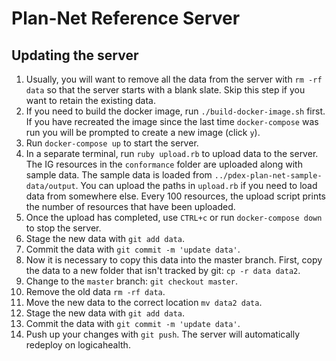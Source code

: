 # Plan-Net Reference Server

## Updating the server

1. Usually, you will want to remove all the data from the server with `rm -rf data` so that the server starts with a blank slate. Skip this step if you
   want to retain the existing data.
1. If you need to build the docker image, run `./build-docker-image.sh` first. If you have recreated the image since the last time `docker-compose` was run you will be prompted to create a new image (click `y`).
1. Run `docker-compose up` to start the server.
1. In a separate terminal, run `ruby upload.rb` to upload data to the server.
   The IG resources in the `conformance` folder are uploaded along with sample
   data. The sample data is loaded from `../pdex-plan-net-sample-data/output`. You can
   upload the paths in `upload.rb` if you need to load data from somewhere else.
   Every 100 resources, the upload script prints the number of resources that
   have been uploaded.
1. Once the upload has completed, use `CTRL+c` or run `docker-compose down` to
   stop the server.
1. Stage the new data with `git add data`.
1. Commit the data with `git commit -m 'update data'`.
1. Now it is necessary to copy this data into the master branch. First, copy the
   data to a new folder that isn't tracked by git: `cp -r data data2`.
1. Change to the `master` branch: `git checkout master`.
1. Remove the old data `rm -rf data`.
1. Move the new data to the correct location `mv data2 data`.
1. Stage the new data with `git add data`.
1. Commit the data with `git commit -m 'update data'`.
1. Push up your changes with `git push`. The server will automatically redeploy on logicahealth.
